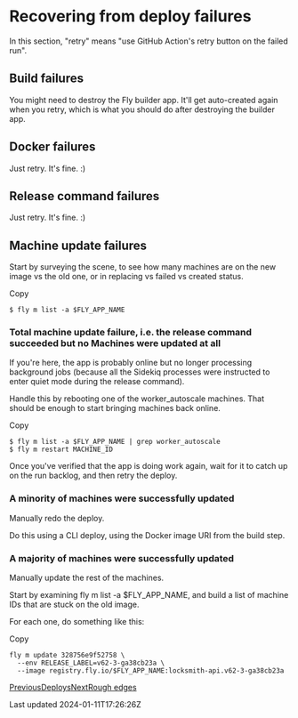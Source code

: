 # Recovering from deploy failures

In this section, "retry" means "use GitHub Action's retry button on the failed run".

## Build failures

You might need to destroy the Fly builder app. It'll get auto-created again when you retry, which is what you should do after destroying the builder app.

## Docker failures

Just retry. It's fine. :)

## Release command failures

Just retry. It's fine. :)

## Machine update failures

Start by surveying the scene, to see how many machines are on the new image vs the old one, or in replacing vs failed vs created status.

Copy

    $ fly m list -a $FLY_APP_NAME

### Total machine update failure, i.e. the release command succeeded but no Machines were updated at all

If you're here, the app is probably online but no longer processing background jobs (because all the Sidekiq processes were instructed to enter quiet mode during the release command).

Handle this by rebooting one of the worker\_autoscale machines. That should be enough to start bringing machines back online.

Copy

    $ fly m list -a $FLY_APP_NAME | grep worker_autoscale
    $ fly m restart MACHINE_ID

Once you've verified that the app is doing work again, wait for it to catch up on the run backlog, and then retry the deploy.

### A minority of machines were successfully updated

Manually redo the deploy.

Do this using a CLI deploy, using the Docker image URI from the build step.

### A majority of machines were successfully updated

Manually update the rest of the machines.

Start by examining fly m list -a $FLY\_APP\_NAME, and build a list of machine IDs that are stuck on the old image.

For each one, do something like this:

Copy

    fly m update 328756e9f52758 \
      --env RELEASE_LABEL=v62-3-ga38cb23a \
      --image registry.fly.io/$FLY_APP_NAME:locksmith-api.v62-3-ga38cb23a

[PreviousDeploys](/technical/fly/deploys)[NextRough edges](/technical/fly/rough-edges)

Last updated 2024-01-11T17:26:26Z